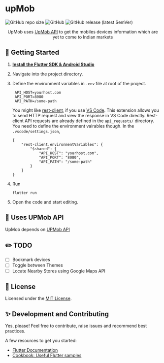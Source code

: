 # upMob
<p align="center">

![GitHub repo size](https://img.shields.io/github/repo-size/20gurpreet01/UPMob?style=for-the-badge)
![GitHub](https://img.shields.io/github/license/20gurpreet01/UPMob?style=for-the-badge)
![GitHub release (latest SemVer)](https://img.shields.io/github/v/release/20gurpreet01/UPMob?style=for-the-badge)
</p>

<p align="center">UpMob uses <a href="https://github.com/20gurpreet01/UPMob-api">UpMob API</a> to get the mobiles devices information which are yet to come to Indian markets<p>



## :rocket: Getting Started
1. <a href="https://flutter.dev/docs/get-started/install">**Install the Flutter SDK & Android Studio**</a>
2. Navigate into the project directory.
3. Define the environment variables in ```.env``` file at root of the project.
   ```.env
    API_HOST=yourhost.com
    API_PORT=8080
    API_PATH=/some-path
    ```

    You might like [rest-client](https://marketplace.visualstudio.com/items?itemName=humao.rest-client), if you use [VS Code](https://code.visualstudio.com/). This extension  allows you to send HTTP request and view the response in VS Code directly. Rest-client API requests are already defined in the ```api_requests/``` directory. You need to define the environment vairables though. In the ```.vscode/settings.json```,
    ```
    {
        "rest-client.environmentVariables": {
            "$shared": {
                "API_HOST": "yourhost.com",
                "API_PORT": "8080",
                "API_PATH": "/some-path"
            }
        }
    }
    ```
4. Run 
    ```shell
    flutter run 
    ```
5. Open the code and start editing.

## :hammer: Uses UPMob API 
UpMob depends on [UPMob API](https://github.com/20gurpreet01/UPMob-API)

## :pencil2: TODO 
- [ ] Bookmark devices
- [ ] Toggle between Themes
- [ ] Locate Nearby Stores using Google Maps API 

## :memo: License
Licensed under the [MIT License](https://github.com/20gurpreet01/UPMob/blob/main/LICENSE). 

## :sparkles: Development and Contributing
Yes, please! Feel free to contribute, raise issues and recommend best practices.

A few resources to get you started:
- [Flutter Documentation](https://flutter.dev/docs)
- [Cookbook: Useful Flutter samples](https://flutter.dev/docs/cookbook)
